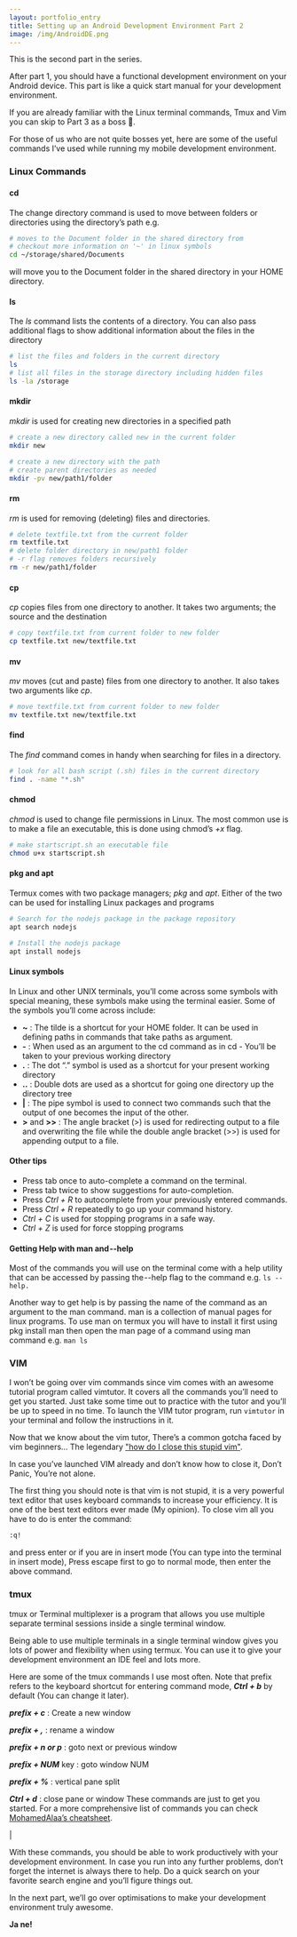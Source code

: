 ```yaml
---
layout: portfolio_entry
title: Setting up an Android Development Environment Part 2
image: /img/AndroidDE.png
---
```


This is the second part in the series.

After part 1, you should have a functional development environment on your Android device. This part is like a quick start manual for your development environment.

If you are already familiar with the Linux terminal commands, Tmux and Vim you can skip to Part 3 as a boss 🖖.

For those of us who are not quite bosses yet, here are some of the useful commands I’ve used while running my mobile development environment.

### Linux Commands
#### cd 
The change directory command is used to move between folders or directories using the directory’s path e.g.

```bash
# moves to the Document folder in the shared directory from
# checkout more information on '~' in linux symbols
cd ~/storage/shared/Documents
```
will move you to the Document folder in the shared directory in your HOME directory.

#### ls
The *ls* command lists the contents of a directory. You can also pass additional flags to show additional information about the files in the directory

```bash
# list the files and folders in the current directory
ls
# list all files in the storage directory including hidden files 
ls -la /storage
```
#### mkdir
*mkdir* is used for creating new directories in a specified path
```bash
# create a new directory called new in the current folder
mkdir new

# create a new directory with the path
# create parent directories as needed
mkdir -pv new/path1/folder
```
#### rm
*rm* is used for removing (deleting) files and directories.
```bash
# delete textfile.txt from the current folder
rm textfile.txt
# delete folder directory in new/path1 folder
# -r flag removes folders recursively
rm -r new/path1/folder
```
#### cp
*cp* copies files from one directory to another. It takes two arguments; the source and the destination
```bash
# copy textfile.txt from current folder to new folder
cp textfile.txt new/textfile.txt
```
#### mv
*mv* moves (cut and paste) files from one directory to another. It also takes two arguments like *cp*.
```bash
# move textfile.txt from current folder to new folder
mv textfile.txt new/textfile.txt
```
#### find
The *find* command comes in handy when searching for files in a directory.
```bash
# look for all bash script (.sh) files in the current directory
find . -name "*.sh"
```
#### chmod
*chmod* is used to change file permissions in Linux. The most common use is to make a file an executable, this is done using chmod’s *+x* flag.
```bash
# make startscript.sh an executable file
chmod u+x startscript.sh
```
#### pkg and apt
Termux comes with two package managers; *pkg* and *apt*. Either of the two can be used for installing Linux packages and programs
```bash
# Search for the nodejs package in the package repository
apt search nodejs

# Install the nodejs package
apt install nodejs
```
#### Linux symbols
In Linux and other UNIX terminals, you’ll come across some symbols with special meaning, these symbols make using the terminal easier. Some of the symbols you’ll come across include:

- **~** : The tilde is a shortcut for your HOME folder. It can be used in defining paths in commands that take paths as argument.
- **-** : When used as an argument to the cd command as in cd - You’ll be taken to your previous working directory
- **.** : The dot “.” symbol is used as a shortcut for your present working directory
- **..** : Double dots are used as a shortcut for going one directory up the directory tree
- **\|** : The pipe symbol is used to connect two commands such that the output of one becomes the input of the other.
- **>** and **>>** : The angle bracket (>) is used for redirecting output to a file and overwriting the file while the double angle bracket (>>) is used for appending output to a file.

#### Other tips
- Press tab once to auto-complete a command on the terminal.
- Press tab twice to show suggestions for auto-completion.
- Press *Ctrl + R* to autocomplete from your previously entered commands.
- Press *Ctrl + R* repeatedly to go up your command history.
- *Ctrl + C* is used for stopping programs in a safe way.
- *Ctrl + Z* is used for force stopping programs

#### Getting Help with man and --help
Most of the commands you will use on the terminal come with a help utility that can be accessed by passing the --help flag to the command e.g. `ls --help.`

Another way to get help is by passing the name of the command as an argument to the man command. man is a collection of manual pages for linux programs. To use man on termux you will have to install it first using pkg install man then open the man page of a command using man command e.g. `man ls`

### VIM
I won’t be going over vim commands since vim comes with an awesome tutorial program called vimtutor. It covers all the commands you’ll need to get you started. Just take some time out to practice with the tutor and you’ll be up to speed in no time. To launch the VIM tutor program, run `vimtutor` in your terminal and follow the instructions in it.

Now that we know about the vim tutor, There’s a common gotcha faced by vim beginners… The legendary ["how do I close this stupid vim"](https://stackoverflow.com/questions/11828270/how-to-exit-the-vim-editor).

In case you’ve launched VIM already and don’t know how to close it, Don’t Panic, You’re not alone.

The first thing you should note is that vim is not stupid, it is a very powerful text editor that uses keyboard commands to increase your efficiency. It is one of the best text editors ever made (My opinion). To close vim all you have to do is enter the command:
```bash
:q!
```
and press enter or if you are in insert mode (You can type into the terminal in insert mode), Press escape first to go to normal mode, then enter the above command.

### tmux
tmux or Terminal multiplexer is a program that allows you use multiple separate terminal sessions inside a single terminal window.

Being able to use multiple terminals in a single terminal window gives you lots of power and flexibility when using termux. You can use it to give your development environment an IDE feel and lots more.

Here are some of the tmux commands I use most often. Note that prefix refers to the keyboard shortcut for entering command mode, ***Ctrl + b*** by default (You can change it later).

***prefix + c*** : Create a new window

***prefix + ,*** : rename a window

***prefix + n or p*** : goto next or previous window

***prefix + NUM*** key : goto window NUM

***prefix + %*** : vertical pane split

***Ctrl + d*** : close pane or window
These commands are just to get you started. For a more comprehensive list of commands you can check [MohamedAlaa’s cheatsheet](https://gist.github.com/MohamedAlaa/2961058).

|

With these commands, you should be able to work productively with your development environment. In case you run into any further problems, don’t forget the internet is always there to help. Do a quick search on your favorite search engine and you’ll figure things out.

In the next part, we’ll go over optimisations to make your development environment truly awesome.

**Ja ne!**
